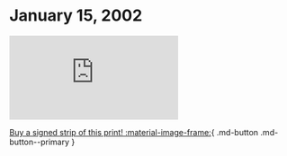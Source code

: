 # January 15, 2002

![](https://www.achewood.com/comic.php?date=01152002)

[Buy a signed strip of this print! :material-image-frame:](https://achewood-holiday-pop-up.myshopify.com/products/strip#01152002){ .md-button .md-button--primary }
